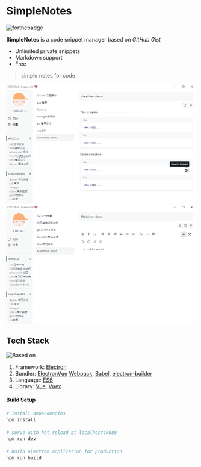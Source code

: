 # SimpleNotes

![forthebadge](https://forthebadge.com/images/badges/built-with-love.svg)

**SimpleNotes** is a code snippet manager based on _GitHub Gist_

-   Unlimited private snippets
-   Markdown support
-   Free

> simple notes for code

![Screenshot](./docs/cheat_sheet_preview.png)
![Screenshot](./docs/markdown-preview.png)

## Tech Stack

![Based on](./docs/img/erb-logo.png)

1. Framework: [Electron](http://electron.atom.io/)
2. Bundler: [ElectronVue](https://github.com/SimulatedGREG/electron-vue) [Webpack](http://webpack.github.io/docs/), [Babel](https://babeljs.io), [electron-builder](https://github.com/electron-userland/electron-builder)
3. Language: [ES6](https://babeljs.io/docs/learn-es2015/)
4. Library: [Vue](https://vuejs.org), [Vuex](https://vuex.vuejs.com)

#### Build Setup

```bash
# install dependencies
npm install

# serve with hot reload at localhost:9080
npm run dev

# build electron application for production
npm run build


```
